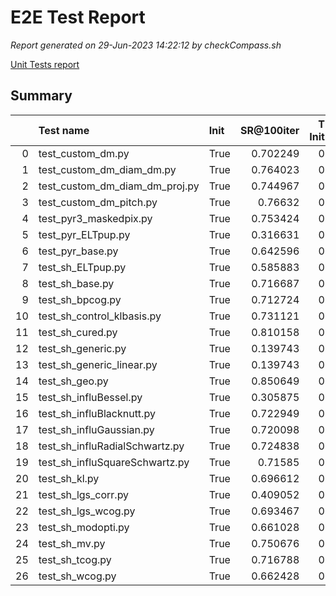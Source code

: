 # E2E Test Report

*Report generated on 29-Jun-2023 14:22:12 by checkCompass.sh*

[Unit Tests report](report_unit_test.html)

## Summary

|    | Test name                      | Init   |   SR@100iter |   T Init |    T Loop |
|---:|:-------------------------------|:-------|-------------:|---------:|----------:|
|  0 | test_custom_dm.py              | True   |     0.702249 |        0 | 0.562334  |
|  1 | test_custom_dm_diam_dm.py      | True   |     0.764023 |        0 | 0.508652  |
|  2 | test_custom_dm_diam_dm_proj.py | True   |     0.744967 |        0 | 0.514263  |
|  3 | test_custom_dm_pitch.py        | True   |     0.76632  |        0 | 0.504912  |
|  4 | test_pyr3_maskedpix.py         | True   |     0.753424 |        0 | 0.186905  |
|  5 | test_pyr_ELTpup.py             | True   |     0.316631 |        0 | 0.187416  |
|  6 | test_pyr_base.py               | True   |     0.642596 |        0 | 0.192299  |
|  7 | test_sh_ELTpup.py              | True   |     0.585883 |        0 | 0.0531386 |
|  8 | test_sh_base.py                | True   |     0.716687 |        0 | 0.0544886 |
|  9 | test_sh_bpcog.py               | True   |     0.712724 |        0 | 0.0586089 |
| 10 | test_sh_control_klbasis.py     | True   |     0.731121 |        0 | 0.0625746 |
| 11 | test_sh_cured.py               | True   |     0.810158 |        0 | 0.101619  |
| 12 | test_sh_generic.py             | True   |     0.139743 |        0 | 0.0572494 |
| 13 | test_sh_generic_linear.py      | True   |     0.139743 |        0 | 0.075061  |
| 14 | test_sh_geo.py                 | True   |     0.850649 |        0 | 0.0514932 |
| 15 | test_sh_influBessel.py         | True   |     0.305875 |        0 | 0.0580662 |
| 16 | test_sh_influBlacknutt.py      | True   |     0.722949 |        0 | 0.0567347 |
| 17 | test_sh_influGaussian.py       | True   |     0.720098 |        0 | 0.0566002 |
| 18 | test_sh_influRadialSchwartz.py | True   |     0.724838 |        0 | 0.0580891 |
| 19 | test_sh_influSquareSchwartz.py | True   |     0.71585  |        0 | 0.0642535 |
| 20 | test_sh_kl.py                  | True   |     0.696612 |        0 | 0.05186   |
| 21 | test_sh_lgs_corr.py            | True   |     0.409052 |        0 | 0.0728169 |
| 22 | test_sh_lgs_wcog.py            | True   |     0.693467 |        0 | 0.0664804 |
| 23 | test_sh_modopti.py             | True   |     0.661028 |        0 | 0.0549769 |
| 24 | test_sh_mv.py                  | True   |     0.750676 |        0 | 0.0579832 |
| 25 | test_sh_tcog.py                | True   |     0.716788 |        0 | 0.0563581 |
| 26 | test_sh_wcog.py                | True   |     0.662428 |        0 | 0.0561456 |
